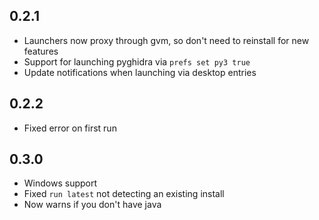 ## 0.2.1
- Launchers now proxy through gvm, so don't need to reinstall for new features
- Support for launching pyghidra via `prefs set py3 true`
- Update notifications when launching via desktop entries

## 0.2.2
- Fixed error on first run

## 0.3.0
- Windows support
- Fixed `run latest` not detecting an existing install
- Now warns if you don't have java